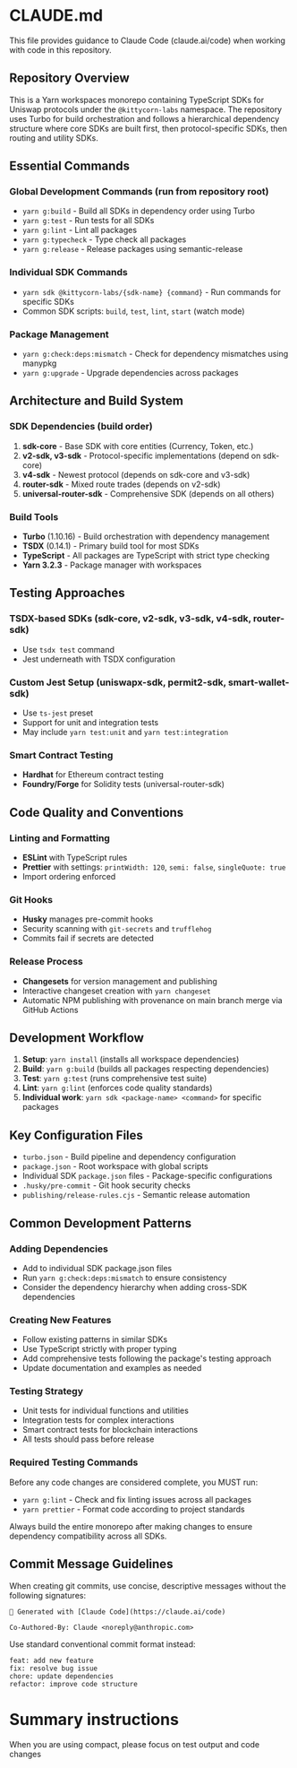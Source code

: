 # CLAUDE.md

This file provides guidance to Claude Code (claude.ai/code) when working with code in this repository.

## Repository Overview

This is a Yarn workspaces monorepo containing TypeScript SDKs for Uniswap protocols under the `@kittycorn-labs` namespace. The repository uses Turbo for build orchestration and follows a hierarchical dependency structure where core SDKs are built first, then protocol-specific SDKs, then routing and utility SDKs.

## Essential Commands

### Global Development Commands (run from repository root)
- `yarn g:build` - Build all SDKs in dependency order using Turbo
- `yarn g:test` - Run tests for all SDKs
- `yarn g:lint` - Lint all packages
- `yarn g:typecheck` - Type check all packages
- `yarn g:release` - Release packages using semantic-release

### Individual SDK Commands
- `yarn sdk @kittycorn-labs/{sdk-name} {command}` - Run commands for specific SDKs
- Common SDK scripts: `build`, `test`, `lint`, `start` (watch mode)

### Package Management
- `yarn g:check:deps:mismatch` - Check for dependency mismatches using manypkg
- `yarn g:upgrade` - Upgrade dependencies across packages

## Architecture and Build System

### SDK Dependencies (build order)
1. **sdk-core** - Base SDK with core entities (Currency, Token, etc.)
2. **v2-sdk, v3-sdk** - Protocol-specific implementations (depend on sdk-core)
3. **v4-sdk** - Newest protocol (depends on sdk-core and v3-sdk)
4. **router-sdk** - Mixed route trades (depends on v2-sdk)
5. **universal-router-sdk** - Comprehensive SDK (depends on all others)

### Build Tools
- **Turbo** (1.10.16) - Build orchestration with dependency management
- **TSDX** (0.14.1) - Primary build tool for most SDKs
- **TypeScript** - All packages are TypeScript with strict type checking
- **Yarn 3.2.3** - Package manager with workspaces

## Testing Approaches

### TSDX-based SDKs (sdk-core, v2-sdk, v3-sdk, v4-sdk, router-sdk)
- Use `tsdx test` command
- Jest underneath with TSDX configuration

### Custom Jest Setup (uniswapx-sdk, permit2-sdk, smart-wallet-sdk)
- Use `ts-jest` preset
- Support for unit and integration tests
- May include `yarn test:unit` and `yarn test:integration`

### Smart Contract Testing
- **Hardhat** for Ethereum contract testing
- **Foundry/Forge** for Solidity tests (universal-router-sdk)

## Code Quality and Conventions

### Linting and Formatting
- **ESLint** with TypeScript rules
- **Prettier** with settings: `printWidth: 120`, `semi: false`, `singleQuote: true`
- Import ordering enforced

### Git Hooks
- **Husky** manages pre-commit hooks
- Security scanning with `git-secrets` and `trufflehog`
- Commits fail if secrets are detected

### Release Process
- **Changesets** for version management and publishing
- Interactive changeset creation with `yarn changeset`
- Automatic NPM publishing with provenance on main branch merge via GitHub Actions

## Development Workflow

1. **Setup**: `yarn install` (installs all workspace dependencies)
2. **Build**: `yarn g:build` (builds all packages respecting dependencies)
3. **Test**: `yarn g:test` (runs comprehensive test suite)
4. **Lint**: `yarn g:lint` (enforces code quality standards)
5. **Individual work**: `yarn sdk <package-name> <command>` for specific packages

## Key Configuration Files

- `turbo.json` - Build pipeline and dependency configuration
- `package.json` - Root workspace with global scripts
- Individual SDK `package.json` files - Package-specific configurations
- `.husky/pre-commit` - Git hook security checks
- `publishing/release-rules.cjs` - Semantic release automation

## Common Development Patterns

### Adding Dependencies
- Add to individual SDK package.json files
- Run `yarn g:check:deps:mismatch` to ensure consistency
- Consider the dependency hierarchy when adding cross-SDK dependencies

### Creating New Features
- Follow existing patterns in similar SDKs
- Use TypeScript strictly with proper typing
- Add comprehensive tests following the package's testing approach
- Update documentation and examples as needed

### Testing Strategy
- Unit tests for individual functions and utilities
- Integration tests for complex interactions
- Smart contract tests for blockchain interactions
- All tests should pass before release

### Required Testing Commands
Before any code changes are considered complete, you MUST run:
- `yarn g:lint` - Check and fix linting issues across all packages
- `yarn prettier` - Format code according to project standards

Always build the entire monorepo after making changes to ensure dependency compatibility across all SDKs.

## Commit Message Guidelines

When creating git commits, use concise, descriptive messages without the following signatures:

```
🤖 Generated with [Claude Code](https://claude.ai/code)

Co-Authored-By: Claude <noreply@anthropic.com>
```

Use standard conventional commit format instead:

```
feat: add new feature
fix: resolve bug issue
chore: update dependencies
refactor: improve code structure
```

# Summary instructions

When you are using compact, please focus on test output and code changes
